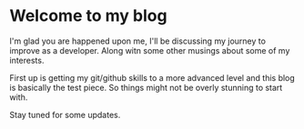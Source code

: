 # Welcome to my blog

I'm glad you are happened upon me, I'll be discussing my journey to improve as a developer. Along witn some other musings about some of my interests.

First up is getting my git/github skills to a more advanced level and this blog is basically the test piece. So things might not be overly stunning to start with.

Stay tuned for some updates.
